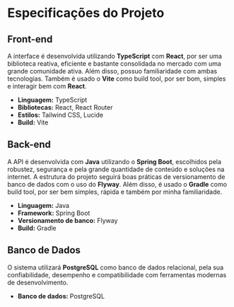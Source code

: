 # Especificações do Projeto

## Front-end

A interface é desenvolvida utilizando **TypeScript** com **React**, por ser uma biblioteca reativa, eficiente e bastante consolidada no mercado com uma grande comunidade ativa. Além disso, possuo familiaridade com ambas tecnologias. Também é usado o **Vite** como build tool, por ser bom, simples e interagir bem com **React**.

- **Linguagem:** TypeScript
- **Bibliotecas:** React, React Router
- **Estilos:** Tailwind CSS, Lucide
- **Build:** Vite

## Back-end

A API é desenvolvida com **Java** utilizando o **Spring Boot**, escolhidos pela robustez, segurança e pela grande quantidade de conteúdo e soluções na internet. A estrutura do projeto seguirá boas práticas de versionamento de banco de dados com o uso do **Flyway**. Além disso, é usado o **Gradle** como build tool, por ser bem simples, rápida e também por minha familiaridade.

- **Linguagem:** Java
- **Framework:** Spring Boot
- **Versionamento de banco:** Flyway
- **Build:** Gradle

## Banco de Dados

O sistema utilizará **PostgreSQL** como banco de dados relacional, pela sua confiabilidade, desempenho e compatibilidade com ferramentas modernas de desenvolvimento.

- **Banco de dados:** PostgreSQL
